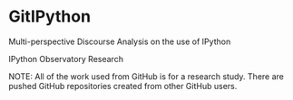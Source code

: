 # GitIPython
Multi-perspective Discourse Analysis on the use of IPython

IPython Observatory Research

NOTE: All of the work used from GitHub is for a research study. 
There are pushed GitHub repositories created from other GitHub users.
